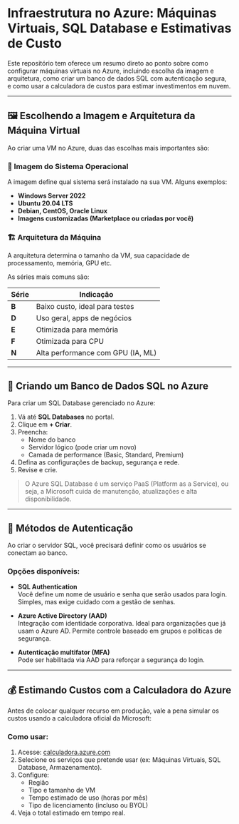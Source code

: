 # Infraestrutura no Azure: Máquinas Virtuais, SQL Database e Estimativas de Custo

Este repositório tem oferece um resumo direto ao ponto sobre como configurar máquinas virtuais no Azure, incluindo escolha da imagem e arquitetura, como criar um banco de dados SQL com autenticação segura, e como usar a calculadora de custos para estimar investimentos em nuvem.

---

## 🖼 Escolhendo a Imagem e Arquitetura da Máquina Virtual

Ao criar uma VM no Azure, duas das escolhas mais importantes são:

### 📌 Imagem do Sistema Operacional

A imagem define qual sistema será instalado na sua VM. Alguns exemplos:

- **Windows Server 2022**
- **Ubuntu 20.04 LTS**
- **Debian, CentOS, Oracle Linux**
- **Imagens customizadas (Marketplace ou criadas por você)**

### 🏗 Arquitetura da Máquina

A arquitetura determina o tamanho da VM, sua capacidade de processamento, memória, GPU etc.

As séries mais comuns são:

| Série   | Indicação                          |
|---------|------------------------------------|
| **B**   | Baixo custo, ideal para testes     |
| **D**   | Uso geral, apps de negócios        |
| **E**   | Otimizada para memória             |
| **F**   | Otimizada para CPU                 |
| **N**   | Alta performance com GPU (IA, ML)  |

---

## 🧱 Criando um Banco de Dados SQL no Azure

Para criar um SQL Database gerenciado no Azure:

1. Vá até **SQL Databases** no portal.
2. Clique em **+ Criar**.
3. Preencha:
   - Nome do banco
   - Servidor lógico (pode criar um novo)
   - Camada de performance (Basic, Standard, Premium)
4. Defina as configurações de backup, segurança e rede.
5. Revise e crie.

> O Azure SQL Database é um serviço PaaS (Platform as a Service), ou seja, a Microsoft cuida de manutenção, atualizações e alta disponibilidade.

---

## 🔐 Métodos de Autenticação

Ao criar o servidor SQL, você precisará definir como os usuários se conectam ao banco.

### Opções disponíveis:

- **SQL Authentication**  
  Você define um nome de usuário e senha que serão usados para login. Simples, mas exige cuidado com a gestão de senhas.

- **Azure Active Directory (AAD)**  
  Integração com identidade corporativa. Ideal para organizações que já usam o Azure AD. Permite controle baseado em grupos e políticas de segurança.

- **Autenticação multifator (MFA)**  
  Pode ser habilitada via AAD para reforçar a segurança do login.

---

## 💰 Estimando Custos com a Calculadora do Azure

Antes de colocar qualquer recurso em produção, vale a pena simular os custos usando a calculadora oficial da Microsoft:

### Como usar:

1. Acesse: [calculadora.azure.com](https://azure.microsoft.com/pt-br/pricing/calculator/)
2. Selecione os serviços que pretende usar (ex: Máquinas Virtuais, SQL Database, Armazenamento).
3. Configure:
   - Região
   - Tipo e tamanho de VM
   - Tempo estimado de uso (horas por mês)
   - Tipo de licenciamento (incluso ou BYOL)
4. Veja o total estimado em tempo real.
